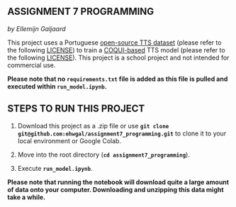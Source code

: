ASSIGNMENT 7 PROGRAMMING
----------------------------
*by Ellemijn Galjaard*

This project uses a Portuguese [open-source TTS dataset](https://github.com/Edresson/TTS-Portuguese-Corpus) (please refer to the following [LICENSE](https://github.com/Edresson/TTS-Portuguese-Corpus/blob/master/LICENSE)) to train a [COQUI-based](https://github.com/coqui-ai/TTS) TTS model (please refer to the following [LICENSE](https://github.com/coqui-ai/TTS/blob/dev/LICENSE.txt)). This project is a school project and not intended for commercial use.

**Please note that no ``requirements.txt`` file is added as this file is pulled and executed within ``run_model.ipynb``.**

STEPS TO RUN THIS PROJECT
-----------------------------

1. Download this project as a .zip file or use **``git clone git@github.com:ehwgal/assignment7_programming.git``** to clone it to your local environment or Google Colab.

2. Move into the root directory (**``cd assignment7_programming``**).

3. Execute **``run_model.ipynb``**.

**Please note that running the notebook will download quite a large amount of data onto your computer. Downloading and unzipping this data might take a while.**

